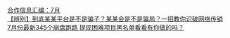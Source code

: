   
[合作信息汇编：7月](http://www.dianyue.me/archives/130/5soplb876nx6h8jj/)  
[【辨别】到底某某平台是不是骗子？某某会是不是骗局？一招教你识破网络传销](http://www.dianyue.me/archives/150/d1nlwtac6m1zy9p3/)  
[7月份最新345个崩盘跑路 提现困难项目黑名单看看有你做的吗？](http://www.dianyue.me/archives/117/hrnffvapi8hzuify/)